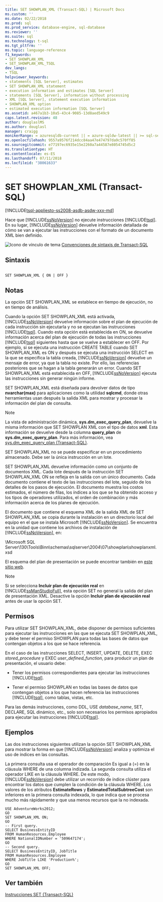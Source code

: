 ```yaml
---
title: SET SHOWPLAN_XML (Transact-SQL) | Microsoft Docs
ms.custom: ''
ms.date: 02/22/2018
ms.prod: sql
ms.prod_service: database-engine, sql-database
ms.reviewer: ''
ms.suite: sql
ms.technology: t-sql
ms.tgt_pltfrm: ''
ms.topic: language-reference
f1_keywords:
- SET SHOWPLAN_XML
- SET_SHOWPLAN_XML_TSQL
dev_langs:
- TSQL
helpviewer_keywords:
- statements [SQL Server], estimates
- SET SHOWPLAN_XML statement
- execution information and estimates [SQL Server]
- statements [SQL Server], information without processing
- XML [SQL Server], statement execution information
- SHOWPLAN_XML option
- estimated execution information [SQL Server]
ms.assetid: a467a1b3-10a5-43c4-9085-13d8aed549c9
caps.latest.revision: 48
author: douglaslMS
ms.author: douglasl
manager: craigg
monikerRange: = azuresqldb-current || = azure-sqldw-latest || >= sql-server-2016 || = sqlallproducts-allversions
ms.openlocfilehash: 9557a9576f214dcc84aa47e474797da9c570ff85
ms.sourcegitcommit: e77197ec6935e15e2260a7a44587e8054745d5c2
ms.translationtype: HT
ms.contentlocale: es-ES
ms.lasthandoff: 07/11/2018
ms.locfileid: "38061633"
---
```

# <a name="set-showplanxml-transact-sql"></a>SET SHOWPLAN_XML (Transact-SQL)
[!INCLUDE[tsql-appliesto-ss2008-asdb-asdw-xxx-md](../../includes/tsql-appliesto-ss2008-asdb-asdw-xxx-md.md)]

  Hace que [!INCLUDE[ssNoVersion](../../includes/ssnoversion-md.md)] no ejecute instrucciones [!INCLUDE[tsql](../../includes/tsql-md.md)]. En su lugar, [!INCLUDE[ssNoVersion](../../includes/ssnoversion-md.md)] devuelve información detallada de cómo se van a ejecutar las instrucciones con el formato de un documento XML bien definido.  
 
 ![Icono de vínculo de tema](../../database-engine/configure-windows/media/topic-link.gif "Icono de vínculo de tema") [Convenciones de sintaxis de Transact-SQL](../../t-sql/language-elements/transact-sql-syntax-conventions-transact-sql.md)  
  
## <a name="syntax"></a>Sintaxis
  
```  
  
SET SHOWPLAN_XML { ON | OFF }  
```  
  
## <a name="remarks"></a>Notas  
 La opción SET SHOWPLAN_XML se establece en tiempo de ejecución, no en tiempo de análisis.  
  
 Cuando la opción SET SHOWPLAN_XML está activada, [!INCLUDE[ssNoVersion](../../includes/ssnoversion-md.md)] devuelve información sobre el plan de ejecución de cada instrucción sin ejecutarla y no se ejecutan las instrucciones [!INCLUDE[tsql](../../includes/tsql-md.md)]. Cuando esta opción está establecida en ON, se devuelve información acerca del plan de ejecución de todas las instrucciones [!INCLUDE[tsql](../../includes/tsql-md.md)] siguientes hasta que se vuelve a establecer en OFF. Por ejemplo, si se ejecuta una instrucción CREATE TABLE cuando SET SHOWPLAN_XML es ON y después se ejecuta una instrucción SELECT en la que se especifica la tabla creada, [!INCLUDE[ssNoVersion](../../includes/ssnoversion-md.md)] devuelve un mensaje de error, ya que la tabla no existe. Por ello, las referencias posteriores que se hagan a la tabla generarán un error. Cuando SET SHOWPLAN_XML está establecida en OFF, [!INCLUDE[ssNoVersion](../../includes/ssnoversion-md.md)] ejecuta las instrucciones sin generar ningún informe.  
  
 SET SHOWPLAN_XML está diseñada para devolver datos de tipo **nvarchar(max)** para aplicaciones como la utilidad **sqlcmd**, donde otras herramientas usan después la salida XML para mostrar y procesar la información del plan de consulta.  
  
> [!NOTE]  
>  La vista de administración dinámica, **sys.dm_exec_query_plan**, devuelve la misma información que SET SHOWPLAN XML con el tipo de datos **xml**. Esta información se devuelve desde la columna **query_plan** de **sys.dm_exec_query_plan**. Para más información, vea [sys.dm_exec_query_plan &#40;Transact-SQL&#41;](../../relational-databases/system-dynamic-management-views/sys-dm-exec-query-plan-transact-sql.md).  
  
 SET SHOWPLAN_XML no se puede especificar en un procedimiento almacenado. Debe ser la única instrucción en un lote.  
  
 SET SHOWPLAN_XML devuelve información como un conjunto de documentos XML. Cada lote después de la instrucción SET SHOWPLAN_XML ON se refleja en la salida con un único documento. Cada documento contiene el texto de las instrucciones del lote, seguido de los detalles de los pasos de ejecución. El documento muestra los costos estimados, el número de filas, los índices a los que se ha obtenido acceso y los tipos de operadores utilizados, el orden de combinación y más información acerca de los planes de ejecución.  
  
 El documento que contiene el esquema XML de la salida XML de SET SHOWPLAN_XML se copia durante la instalación en un directorio local del equipo en el que se instala Microsoft [!INCLUDE[ssNoVersion](../../includes/ssnoversion-md.md)]. Se encuentra en la unidad que contiene los archivos de instalación de [!INCLUDE[ssNoVersion](../../includes/ssnoversion-md.md)], en:  
  
 \Microsoft SQL Server\130\Tools\Binn\schemas\sqlserver\2004\07\showplan\showplanxml.xsd  
  
 El esquema del plan de presentación se puede encontrar también en [este sitio web](http://go.microsoft.com/fwlink/?linkid=43100&clcid=0x409).  
  
> [!NOTE]  
>  Si se selecciona **Incluir plan de ejecución real** en [!INCLUDE[ssManStudioFull](../../includes/ssmanstudiofull-md.md)], esta opción SET no general la salida del plan de presentación XML. Desactive la opción **Incluir plan de ejecución real** antes de usar la opción SET.  
  
## <a name="permissions"></a>Permisos  
 Para utilizar SET SHOWPLAN_XML, debe disponer de permisos suficientes para ejecutar las instrucciones en las que se ejecuta SET SHOWPLAN_XML, y debe tener el permiso SHOWPLAN para todas las bases de datos que contengan objetos a los que se hace referencia.  
  
 En el caso de las instrucciones SELECT, INSERT, UPDATE, DELETE, EXEC *stored_procedure* y EXEC *user_defined_function*, para producir un plan de presentación, el usuario debe:  
  
-   Tener los permisos correspondientes para ejecutar las instrucciones [!INCLUDE[tsql](../../includes/tsql-md.md)].  
  
-   Tener el permiso SHOWPLAN en todas las bases de datos que contengan objetos a los que hacen referencia las instrucciones [!INCLUDE[tsql](../../includes/tsql-md.md)], como tablas, vistas, etc.  
  
 Para las demás instrucciones, como DDL, USE *database_name*, SET, DECLARE, SQL dinámico, etc., solo son necesarios los permisos apropiados para ejecutar las instrucciones [!INCLUDE[tsql](../../includes/tsql-md.md)].  
  
## <a name="examples"></a>Ejemplos  
 Las dos instrucciones siguientes utilizan la opción SET SHOWPLAN_XML para mostrar la forma en que [!INCLUDE[ssNoVersion](../../includes/ssnoversion-md.md)] analiza y optimiza el uso de índices en las consultas.  
  
 La primera consulta usa el operador de comparación Es igual a (=) en la cláusula WHERE de una columna indizada. La segunda consulta utiliza el operador LIKE en la cláusula WHERE. De este modo, [!INCLUDE[ssNoVersion](../../includes/ssnoversion-md.md)] debe utilizar un recorrido de índice clúster para encontrar los datos que cumplen la condición de la cláusula WHERE. Los valores de los atributos **EstimateRows** y **EstimatedTotalSubtreeCost** son inferiores en la primera consulta indexada, lo que indica que se procesa mucho más rápidamente y que usa menos recursos que la no indexada.  
  
```  
USE AdventureWorks2012;  
GO  
SET SHOWPLAN_XML ON;  
GO  
-- First query.  
SELECT BusinessEntityID   
FROM HumanResources.Employee  
WHERE NationalIDNumber = '509647174';  
GO  
-- Second query.  
SELECT BusinessEntityID, JobTitle  
FROM HumanResources.Employee  
WHERE JobTitle LIKE 'Production%';  
GO  
SET SHOWPLAN_XML OFF;  
```  
  
## <a name="see-also"></a>Ver también  
 [Instrucciones SET &#40;Transact-SQL&#41;](../../t-sql/statements/set-statements-transact-sql.md)  
  
  
